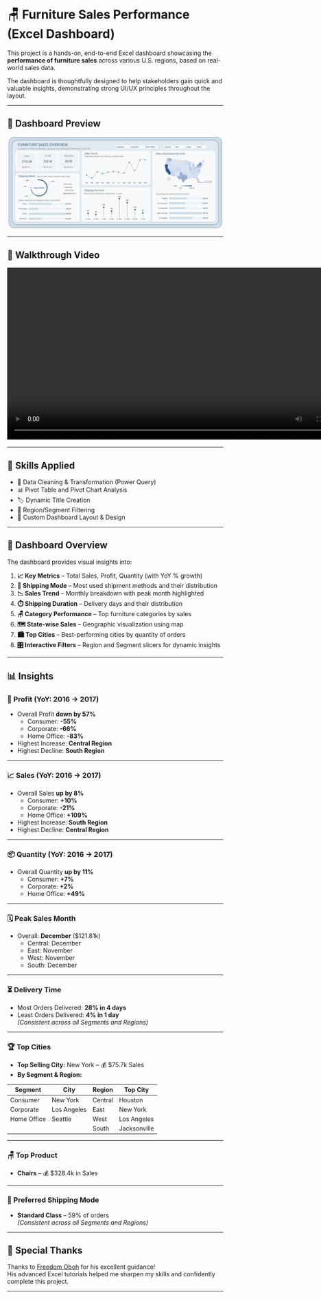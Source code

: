 # 🪑 Furniture Sales Performance (Excel Dashboard)

This project is a hands-on, end-to-end Excel dashboard showcasing the **performance of furniture sales** across various U.S. regions, based on real-world sales data.

The dashboard is thoughtfully designed to help stakeholders gain quick and valuable insights, demonstrating strong UI/UX principles throughout the layout.

---

## 📸 Dashboard Preview
![Furniture Sales Dashboard](https://github.com/AyushLekhi123/Furniture-Sales-Dashboard/blob/main/Dashboard.png)

---

## 🎥 Walkthrough Video
<video width="800" controls>
  <source src="https://www.youtube.com/embed/J_-Ychidfp4?si=-ebsmf9m5kLq5VVk" type="video/mp4">
</video>

---

## 🧠 Skills Applied

- 🧹 Data Cleaning & Transformation (Power Query)  
- 📊 Pivot Table and Pivot Chart Analysis  
- 🏷️ Dynamic Title Creation  
- 🔎 Region/Segment Filtering  
- 🎨 Custom Dashboard Layout & Design  

---

## 📌 Dashboard Overview

The dashboard provides visual insights into:

1. **📈 Key Metrics** – Total Sales, Profit, Quantity (with YoY % growth)
2. **🚚 Shipping Mode** – Most used shipment methods and their distribution
3. **📉 Sales Trend** – Monthly breakdown with peak month highlighted
4. **⏱️ Shipping Duration** – Delivery days and their distribution
5. **🪑 Category Performance** – Top furniture categories by sales
6. **🗺️ State-wise Sales** – Geographic visualization using map
7. **🏙️ Top Cities** – Best-performing cities by quantity of orders
8. **🎛️ Interactive Filters** – Region and Segment slicers for dynamic insights

---

## 📊 Insights

### 🔻 Profit (YoY: 2016 → 2017)
- Overall Profit **down by 57%**
  - Consumer: **-55%**
  - Corporate: **-66%**
  - Home Office: **-83%**
- Highest Increase: **Central Region**
- Highest Decline: **South Region**

---

### 📈 Sales (YoY: 2016 → 2017)
- Overall Sales **up by 8%**
  - Consumer: **+10%**
  - Corporate: **-21%**
  - Home Office: **+109%**
- Highest Increase: **South Region**
- Highest Decline: **Central Region**

---

### 📦 Quantity (YoY: 2016 → 2017)
- Overall Quantity **up by 11%**
  - Consumer: **+7%**
  - Corporate: **+2%**
  - Home Office: **+49%**

---

### 🗓️ Peak Sales Month
- Overall: **December** ($121.81k)
  - Central: December
  - East: November
  - West: November
  - South: December

---

### ⏳ Delivery Time
- Most Orders Delivered: **28% in 4 days**
- Least Orders Delivered: **4% in 1 day**  
_(Consistent across all Segments and Regions)_

---

### 🏆 Top Cities
- **Top Selling City:** New York – 💰 $75.7k Sales  
- **By Segment & Region:**

| Segment       | City         | Region   | Top City       |
|---------------|--------------|----------|----------------|
| Consumer      | New York     | Central  | Houston        |
| Corporate     | Los Angeles  | East     | New York       |
| Home Office   | Seattle      | West     | Los Angeles    |
|               |              | South    | Jacksonville   |

---

### 🪑 Top Product
- **Chairs** – 💰 $328.4k in Sales

---

### 🚚 Preferred Shipping Mode
- **Standard Class** – 59% of orders  
_(Consistent across all Segments and Regions)_

---

## 🙏 Special Thanks

Thanks to [Freedom Oboh](https://www.linkedin.com/in/freedomoboh/) for his excellent guidance!  
His advanced Excel tutorials helped me sharpen my skills and confidently complete this project.

---

